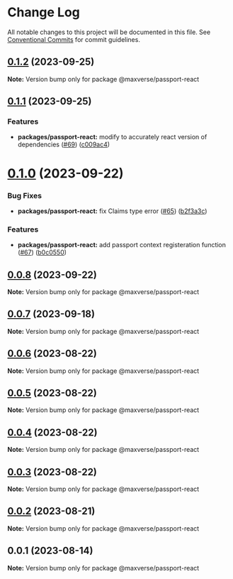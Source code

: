# Change Log

All notable changes to this project will be documented in this file.
See [Conventional Commits](https://conventionalcommits.org) for commit guidelines.

## [0.1.2](https://github.com/maxverse-dev/maxverse-web-sdk/compare/@maxverse/passport-react@0.1.1...@maxverse/passport-react@0.1.2) (2023-09-25)

**Note:** Version bump only for package @maxverse/passport-react





## [0.1.1](https://github.com/maxverse-dev/maxverse-web-sdk/compare/@maxverse/passport-react@0.1.0...@maxverse/passport-react@0.1.1) (2023-09-25)


### Features

* **packages/passport-react:** modify to accurately react version of dependencies ([#69](https://github.com/maxverse-dev/maxverse-web-sdk/issues/69)) ([c009ac4](https://github.com/maxverse-dev/maxverse-web-sdk/commit/c009ac493052fd17bc8632e6109608e90194c615))





# [0.1.0](https://github.com/maxverse-dev/maxverse-web-sdk/compare/@maxverse/passport-react@0.0.8...@maxverse/passport-react@0.1.0) (2023-09-22)


### Bug Fixes

* **packages/passport-react:** fix Claims type error ([#65](https://github.com/maxverse-dev/maxverse-web-sdk/issues/65)) ([b2f3a3c](https://github.com/maxverse-dev/maxverse-web-sdk/commit/b2f3a3c54b1ea484188081cd595787a04ed8fb52))


### Features

* **packages/passport-react:** add passport context registeration function ([#67](https://github.com/maxverse-dev/maxverse-web-sdk/issues/67)) ([b0c0550](https://github.com/maxverse-dev/maxverse-web-sdk/commit/b0c055041cd1359b656bfe13ab3f7d346d29af01))





## [0.0.8](https://github.com/maxverse-dev/maxverse-web-sdk/compare/@maxverse/passport-react@0.0.7...@maxverse/passport-react@0.0.8) (2023-09-22)

**Note:** Version bump only for package @maxverse/passport-react





## [0.0.7](https://github.com/maxverse-dev/maxverse-web-sdk/compare/@maxverse/passport-react@0.0.6...@maxverse/passport-react@0.0.7) (2023-09-18)

**Note:** Version bump only for package @maxverse/passport-react





## [0.0.6](https://github.com/maxverse-dev/maxverse-web-sdk/compare/@maxverse/passport-react@0.0.5...@maxverse/passport-react@0.0.6) (2023-08-22)

**Note:** Version bump only for package @maxverse/passport-react





## [0.0.5](https://github.com/maxverse-dev/maxverse-web-sdk/compare/@maxverse/passport-react@0.0.4...@maxverse/passport-react@0.0.5) (2023-08-22)

**Note:** Version bump only for package @maxverse/passport-react





## [0.0.4](https://github.com/maxverse-dev/maxverse-web-sdk/compare/@maxverse/passport-react@0.0.3...@maxverse/passport-react@0.0.4) (2023-08-22)

**Note:** Version bump only for package @maxverse/passport-react





## [0.0.3](https://github.com/maxverse-dev/maxverse-web-sdk/compare/@maxverse/passport-react@0.0.2...@maxverse/passport-react@0.0.3) (2023-08-22)

**Note:** Version bump only for package @maxverse/passport-react





## [0.0.2](https://github.com/maxverse-dev/maxverse-web-sdk/compare/@maxverse/passport-react@0.0.1...@maxverse/passport-react@0.0.2) (2023-08-21)

**Note:** Version bump only for package @maxverse/passport-react





## 0.0.1 (2023-08-14)

**Note:** Version bump only for package @maxverse/passport-react
